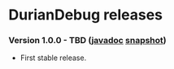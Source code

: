# DurianDebug releases

### Version 1.0.0 - TBD ([javadoc](http://diffplug.github.io/durian-debug/javadoc/snapshot/) [snapshot](https://oss.sonatype.org/content/repositories/snapshots/com/diffplug/durian/durian-debug/))

* First stable release.
